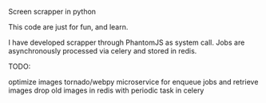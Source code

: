 Screen scrapper in python

This code are just for fun, and learn.

I have developed scrapper through PhantomJS as system call.
Jobs are asynchronously processed via celery and stored in redis.

TODO:

optimize images
tornado/webpy microservice for enqueue jobs and retrieve images
drop old images in redis with periodic task in celery

